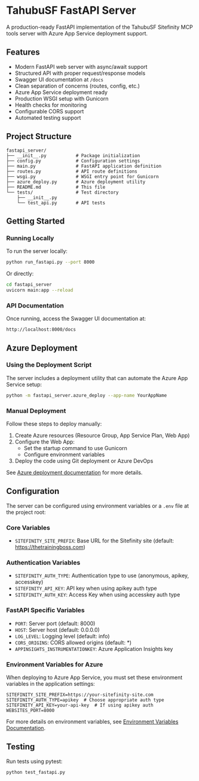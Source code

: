 # TahubuSF FastAPI Server

A production-ready FastAPI implementation of the TahubuSF Sitefinity MCP tools server with Azure App Service deployment support.

## Features

- Modern FastAPI web server with async/await support
- Structured API with proper request/response models
- Swagger UI documentation at `/docs`
- Clean separation of concerns (routes, config, etc.)
- Azure App Service deployment ready
- Production WSGI setup with Gunicorn
- Health checks for monitoring
- Configurable CORS support
- Automated testing support

## Project Structure

```
fastapi_server/
├── __init__.py           # Package initialization
├── config.py             # Configuration settings
├── main.py               # FastAPI application definition
├── routes.py             # API route definitions
├── wsgi.py               # WSGI entry point for Gunicorn
├── azure_deploy.py       # Azure deployment utility
├── README.md             # This file
└── tests/                # Test directory
    ├── __init__.py
    └── test_api.py       # API tests
```

## Getting Started

### Running Locally

To run the server locally:

```bash
python run_fastapi.py --port 8000
```

Or directly:

```bash
cd fastapi_server
uvicorn main:app --reload
```

### API Documentation

Once running, access the Swagger UI documentation at:

```
http://localhost:8000/docs
```

## Azure Deployment

### Using the Deployment Script

The server includes a deployment utility that can automate the Azure App Service setup:

```bash
python -m fastapi_server.azure_deploy --app-name YourAppName
```

### Manual Deployment

Follow these steps to deploy manually:

1. Create Azure resources (Resource Group, App Service Plan, Web App)
2. Configure the Web App:
   - Set the startup command to use Gunicorn
   - Configure environment variables
3. Deploy the code using Git deployment or Azure DevOps

See [Azure deployment documentation](https://learn.microsoft.com/azure/app-service/quickstart-python) for more details.

## Configuration

The server can be configured using environment variables or a `.env` file at the project root:

### Core Variables

- `SITEFINITY_SITE_PREFIX`: Base URL for the Sitefinity site (default: https://thetrainingboss.com)

### Authentication Variables

- `SITEFINITY_AUTH_TYPE`: Authentication type to use (anonymous, apikey, accesskey)
- `SITEFINITY_API_KEY`: API key when using apikey auth type
- `SITEFINITY_AUTH_KEY`: Access Key when using accesskey auth type

### FastAPI Specific Variables

- `PORT`: Server port (default: 8000)
- `HOST`: Server host (default: 0.0.0.0)
- `LOG_LEVEL`: Logging level (default: info)
- `CORS_ORIGINS`: CORS allowed origins (default: *)
- `APPINSIGHTS_INSTRUMENTATIONKEY`: Azure Application Insights key

### Environment Variables for Azure

When deploying to Azure App Service, you must set these environment variables in the application settings:

```
SITEFINITY_SITE_PREFIX=https://your-sitefinity-site.com
SITEFINITY_AUTH_TYPE=apikey  # Choose appropriate auth type
SITEFINITY_API_KEY=your-api-key  # If using apikey auth
WEBSITES_PORT=8000
```

For more details on environment variables, see [Environment Variables Documentation](../ENV_VARIABLES.md).

## Testing

Run tests using pytest:

```bash
python test_fastapi.py
```
